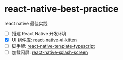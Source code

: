 # react-native-best-practice
react native 最佳实践
- [ ] 搭建 React Native 开发环境
- [x] UI 组件库: [react-native-ui-kitten](https://akveo.github.io/react-native-ui-kitten/)
- [ ] 脚手架: [react-native-template-typescript](https://github.com/react-native-community/react-native-template-typescript)
- [ ] 加载闪屏: [react-native-splash-screen](https://github.com/crazycodeboy/react-native-splash-screen)
